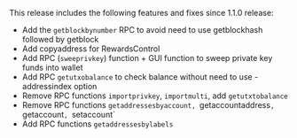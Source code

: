 This release includes the following features and fixes since 1.1.0 release:
  - Add the `getblockbynumber` RPC to avoid need to use getblockhash followed by getblock
  - Add copyaddress for RewardsControl
  - Add RPC (`sweeprivkey`) function + GUI function to sweep private key funds into wallet
  - Add RPC `getutxobalance` to check balance without need to use -addressindex option
  - Remove RPC functions `importprivkey`, `importmulti`, add `getutxtobalance`
  - Remove RPC functions `getaddressesbyaccount, `getaccountaddress`, `getaccount`, `setaccount`
  - Add RPC functions `getaddressesbylabels`
  
  